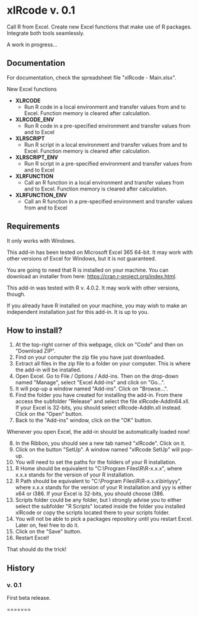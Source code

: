 # xlRcode v. 0.1

Call R from Excel. Create new Excel functions that make use of R packages. Integrate both tools seamlessly.

A work in progress...

## Documentation

For documentation, check the spreadsheet file "xlRcode - Main.xlsx".			
	
New Excel functions				
				
- **XLRCODE**
  - Run R code in a local environment and transfer values from and to Excel. Function memory is cleared after calculation.
- **XLRCODE_ENV**
  - Run R code in a pre-specified environment and transfer values from and to Excel
- **XLRSCRIPT**
  - Run R script in a local environment and transfer values from and to Excel. Function memory is cleared after calculation.
- **XLRSCRIPT_ENV**
  - Run R script in a pre-specified environment and transfer values from and to Excel
- **XLRFUNCTION**
  - Call an R function in a local environment and transfer values from and to Excel. Function memory is cleared after calculation.
- **XLRFUNCTION_ENV**
  - Call an R function in a pre-specified environment and transfer values from and to Excel

## Requirements

It only works with Windows.

This add-in has been tested on Microsoft Excel 365 64-bit. It may work with other versions of Excel for Windows, but it is not guaranteed.

You are going to need that R is installed on your machine. You can download an installer from here: https://cran.r-project.org/index.html.

This add-in was tested with R v. 4.0.2. It may work with other versions, though.

If you already have R installed on your machine, you may wish to make an independent installation just for this add-in. It is up to you.

## How to install?

1) At the top-right corner of this webpage, click on "Code" and then on "Download ZIP".
2) Find on your computer the zip file you have just downloaded.
3) Extract all files in the zip file to a folder on your computer. This is where the add-in will be installed.
4) Open Excel. Go to File / Options / Add-ins. Then on the drop-down named "Manage", select "Excel Add-ins" and click on "Go...".
5) It will pop-up a window named "Add-ins". Click on "Browse...".
6) Find the folder you have created for installing the add-in. From there access the subfolder "Release" and select the file xlRcode-AddIn64.xll. If your Excel is 32-bits, you should select xlRcode-AddIn.xll instead. Click on the "Open" button.
7) Back to the "Add-ins" window, click on the "OK" button.

Whenever you open Excel, the add-in should be automatically loaded now!

8) In the Ribbon, you should see a new tab named "xlRcode". Click on it.
9) Click on the button "SetUp". A window named "xlRcode SetUp" will pop-up.
10) You will need to set the paths for the folders of your R installation.
11) R Home should be equivalent to "C:\Program Files\R\R-x.x.x", where x.x.x stands for the version of your R installation.
12) R Path should be equivalent to "C:\Program Files\R\R-x.x.x\bin\yyy", where x.x.x stands for the version of your R installation and yyy is either x64 or i386. If your Excel is 32-bits, you should choose i386.
13) Scripts folder could be any folder, but I strongly advise you to either select the subfolder "R Scripts" located inside the folder you installed xlRcode or copy the scripts located there to your scripts folder.
14) You will not be able to pick a packages repository until you restart Excel. Later on, feel free to do it.
15) Click on the "Save" button.
16) Restart Excel!

That should do the trick!

## History

### v. 0.1
First beta release.

=======
